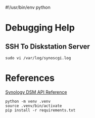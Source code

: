 #!/usr/bin/env python

# Debugging Help

## SSH To Diskstation Server
```
sudo vi /var/log/synoscgi.log
```

# References

[Synology DSM API Reference]( https://global.download.synology.com/download/Document/Software/DeveloperGuide/Os/DSM/All/enu/DSM_Login_Web_API_Guide_enu.pdf )


```
python -m venv .venv
source .venv/bin/activate
pip install -r requirements.txt
```

